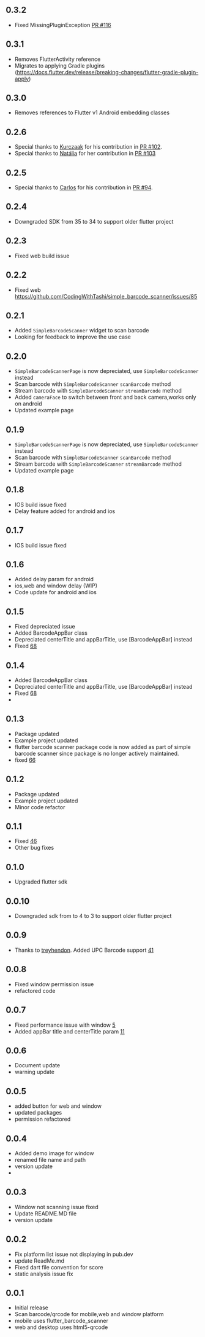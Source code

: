 ## 0.3.2
* Fixed MissingPluginException [PR #116](https://github.com/CodingWithTashi/simple_barcode_scanner/pull/116)

## 0.3.1
* Removes FlutterActivity reference
* Migrates to applying Gradle plugins (https://docs.flutter.dev/release/breaking-changes/flutter-gradle-plugin-apply)
## 0.3.0
* Removes references to Flutter v1 Android embedding classes
## 0.2.6
* Special thanks to [Kurczaak](https://github.com/Kurczaak) for his contribution in [PR #102](https://github.com/CodingWithTashi/simple_barcode_scanner/pull/102).
* Special thanks to [Natália](https://github.com/nataliafurtado) for her contribution in [PR #103](https://github.com/CodingWithTashi/simple_barcode_scanner/pull/103)
## 0.2.5
* Special thanks to [Carlos](https://github.com/carlosfiori) for his contribution in [PR #94](https://github.com/CodingWithTashi/simple_barcode_scanner/pull/94).
## 0.2.4
* Downgraded SDK from 35 to 34 to support older flutter project
## 0.2.3
* Fixed web build issue
## 0.2.2
* Fixed web https://github.com/CodingWithTashi/simple_barcode_scanner/issues/85
## 0.2.1
* Added `SimpleBarcodeScanner` widget to scan barcode
* Looking for feedback to improve the use case

## 0.2.0
* `SimpleBarcodeScannerPage` is now depreciated, use `SimpleBarcodeScanner` instead
* Scan barcode with `SimpleBarcodeScanner` `scanBarcode` method
* Stream barcode with `SimpleBarcodeScanner` `streamBarcode` method
* Added `cameraFace` to switch between front and back camera,works only on android 
* Updated example page

## 0.1.9
* `SimpleBarcodeScannerPage` is now depreciated, use `SimpleBarcodeScanner` instead
* Scan barcode with `SimpleBarcodeScanner` `scanBarcode` method
* Stream barcode with `SimpleBarcodeScanner` `streamBarcode` method
* Updated example page

## 0.1.8
* IOS build issue fixed
* Delay feature added for android and ios

## 0.1.7
* IOS build issue fixed

## 0.1.6
* Added delay param for android
* ios,web and window delay (WIP)
* Code update for android and ios

## 0.1.5
* Fixed depreciated issue
* Added BarcodeAppBar class
* Depreciated centerTitle and appBarTitle, use [BarcodeAppBar] instead
* Fixed [68](https://github.com/CodingWithTashi/simple_barcode_scanner/issues/68)

## 0.1.4
* Added BarcodeAppBar class
* Depreciated centerTitle and appBarTitle, use [BarcodeAppBar] instead
* Fixed [68](https://github.com/CodingWithTashi/simple_barcode_scanner/issues/68)
*
## 0.1.3
* Package updated
* Example project updated
* flutter barcode scanner package code is now added as part of simple barcode scanner since package is no longer actively maintained.
* fixed [66](https://github.com/CodingWithTashi/simple_barcode_scanner/issues/66)

## 0.1.2
* Package updated
* Example project updated
* Minor code refactor

## 0.1.1
* Fixed [46](https://github.com/CodingWithTashi/simple_barcode_scanner/issues/46)
* Other bug fixes

## 0.1.0
* Upgraded flutter sdk

## 0.0.10
* Downgraded sdk from to 4 to 3 to support older flutter project

## 0.0.9
* Thanks to [treyhendon](https://github.com/treyhendon). Added UPC Barcode support [41](https://github.com/CodingWithTashi/simple_barcode_scanner/issues/41)

## 0.0.8
* Fixed window permission issue
* refactored code

## 0.0.7
* Fixed performance issue with window [5](https://github.com/CodingWithTashi/simple_barcode_scanner/issues/5)
* Added appBar title and centerTitle param [11](https://github.com/CodingWithTashi/simple_barcode_scanner/issues/11)

## 0.0.6
* Document update
* warning update

## 0.0.5
* added button for web and window
* updated packages
* permission refactored



## 0.0.4
* Added demo image for window
* renamed file name and path
* version update
*
## 0.0.3
* Window not scanning issue fixed
* Update README.MD file
* version update

## 0.0.2

* Fix platform list issue not displaying in pub.dev
* update ReadMe.md
* Fixed dart file convention for score
* static analysis issue fix


## 0.0.1

* Initial release
* Scan barcode/qrcode for mobile,web and window platform
* mobile uses flutter_barcode_scanner
* web and desktop uses html5-qrcode



















